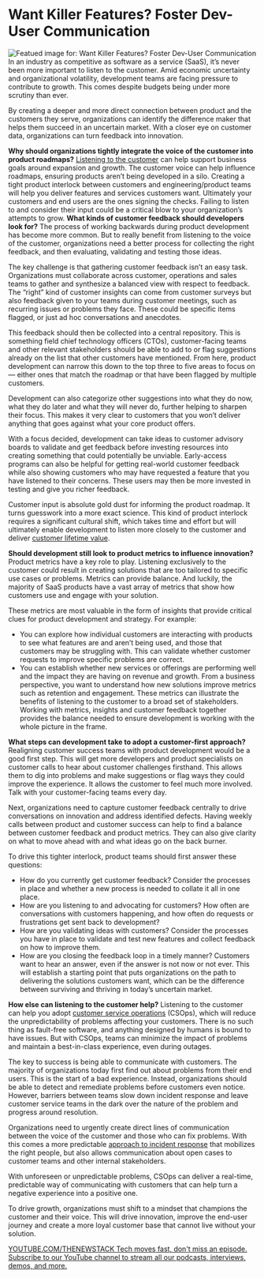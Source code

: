 # Want Killer Features? Foster Dev-User Communication
![Featued image for: Want Killer Features? Foster Dev-User Communication](https://cdn.thenewstack.io/media/2024/07/064e42e7-killer-features-dev-customer-1024x576.jpg)
In an industry as competitive as software as a service (SaaS), it’s never been more important to listen to the customer. Amid economic uncertainty and organizational volatility, development teams are facing pressure to contribute to growth. This comes despite budgets being under more scrutiny than ever.

By creating a deeper and more direct connection between product and the customers they serve, organizations can identify the difference maker that helps them succeed in an uncertain market. With a closer eye on customer data, organizations can turn feedback into innovation.

**Why should organizations tightly integrate the voice of the customer into product roadmaps?**
[Listening to the customer](https://thenewstack.io/how-listening-to-the-customer-can-boost-innovation/) can help support business goals around expansion and growth. The customer voice can help influence roadmaps, ensuring products aren’t being developed in a silo. Creating a tight product interlock between customers and engineering/product teams will help you deliver features and services customers want. Ultimately your customers and end users are the ones signing the checks. Failing to listen to and consider their input could be a critical blow to your organization’s attempts to grow.
**What kinds of customer feedback should developers look for?**
The process of working backwards during product development has become more common. But to really benefit from listening to the voice of the customer, organizations need a better process for collecting the right feedback, and then evaluating, validating and testing those ideas.

The key challenge is that gathering customer feedback isn’t an easy task. Organizations must collaborate across customer, operations and sales teams to gather and synthesize a balanced view with respect to feedback. The “right” kind of customer insights can come from customer surveys but also feedback given to your teams during customer meetings, such as recurring issues or problems they face. These could be specific items flagged, or just ad hoc conversations and anecdotes.

This feedback should then be collected into a central repository. This is something field chief technology officers (CTOs), customer-facing teams and other relevant stakeholders should be able to add to or flag suggestions already on the list that other customers have mentioned. From here, product development can narrow this down to the top three to five areas to focus on — either ones that match the roadmap or that have been flagged by multiple customers.

Development can also categorize other suggestions into what they do now, what they do later and what they will never do, further helping to sharpen their focus. This makes it very clear to customers that you won’t deliver anything that goes against what your core product offers.

With a focus decided, development can take ideas to customer advisory boards to validate and get feedback before investing resources into creating something that could potentially be unviable. Early-access programs can also be helpful for getting real-world customer feedback while also showing customers who may have requested a feature that you have listened to their concerns. These users may then be more invested in testing and give you richer feedback.

Customer input is absolute gold dust for informing the product roadmap. It turns guesswork into a more exact science. This kind of product interlock requires a significant cultural shift, which takes time and effort but will ultimately enable development to listen more closely to the customer and deliver [customer lifetime value](https://thenewstack.io/full-service-ownership-the-key-to-unlocking-business-and-customer-value/).

**Should development still look to product metrics to influence innovation?**
Product metrics have a key role to play. Listening exclusively to the customer could result in creating solutions that are too tailored to specific use cases or problems. Metrics can provide balance. And luckily, the majority of SaaS products have a vast array of metrics that show how customers use and engage with your solution.

These metrics are most valuable in the form of insights that provide critical clues for product development and strategy. For example:

- You can explore how individual customers are interacting with products to see what features are and aren’t being used, and those that customers may be struggling with. This can validate whether customer requests to improve specific problems are correct.
- You can establish whether new services or offerings are performing well and the impact they are having on revenue and growth. From a business perspective, you want to understand how new solutions improve metrics such as retention and engagement. These metrics can illustrate the benefits of listening to the customer to a broad set of stakeholders.
Working with metrics, insights and customer feedback together provides the balance needed to ensure development is working with the whole picture in the frame.

**What steps can development take to adopt a customer-first approach?**
Realigning customer success teams with product development would be a good first step. This will get more developers and product specialists on customer calls to hear about customer challenges firsthand. This allows them to dig into problems and make suggestions or flag ways they could improve the experience. It allows the customer to feel much more involved. Talk with your customer-facing teams every day.

Next, organizations need to capture customer feedback centrally to drive conversations on innovation and address identified defects. Having weekly calls between product and customer success can help to find a balance between customer feedback and product metrics. They can also give clarity on what to move ahead with and what ideas go on the back burner.

To drive this tighter interlock, product teams should first answer these questions:

- How do you currently get customer feedback? Consider the processes in place and whether a new process is needed to collate it all in one place.
- How are you listening to and advocating for customers? How often are conversations with customers happening, and how often do requests or frustrations get sent back to development?
- How are you validating ideas with customers? Consider the processes you have in place to validate and test new features and collect feedback on how to improve them.
- How are you closing the feedback loop in a timely manner? Customers want to hear an answer, even if the answer is not now or not ever.
This will establish a starting point that puts organizations on the path to delivering the solutions customers want, which can be the difference between surviving and thriving in today’s uncertain market.

**How else can listening to the customer help?**
Listening to the customer can help you adopt [customer service operations](https://thenewstack.io/customer-service-ownership-the-case-for-a-new-approach/) (CSOps), which will reduce the unpredictability of problems affecting your customers. There is no such thing as fault-free software, and anything designed by humans is bound to have issues. But with CSOps, teams can minimize the impact of problems and maintain a best-in-class experience, even during outages.

The key to success is being able to communicate with customers. The majority of organizations today first find out about problems from their end users. This is the start of a bad experience. Instead, organizations should be able to detect and remediate problems before customers even notice. However, barriers between teams slow down incident response and leave customer service teams in the dark over the nature of the problem and progress around resolution.

Organizations need to urgently create direct lines of communication between the voice of the customer and those who can fix problems. With this comes a more predictable [approach to incident response](https://thenewstack.io/what-can-incident-teams-learn-from-crisis-management/) that mobilizes the right people, but also allows communication about open cases to customer teams and other internal stakeholders.

With unforeseen or unpredictable problems, CSOps can deliver a real-time, predictable way of communicating with customers that can help turn a negative experience into a positive one.

To drive growth, organizations must shift to a mindset that champions the customer and their voice. This will drive innovation, improve the end-user journey and create a more loyal customer base that cannot live without your solution.

[
YOUTUBE.COM/THENEWSTACK
Tech moves fast, don't miss an episode. Subscribe to our YouTube
channel to stream all our podcasts, interviews, demos, and more.
](https://youtube.com/thenewstack?sub_confirmation=1)
